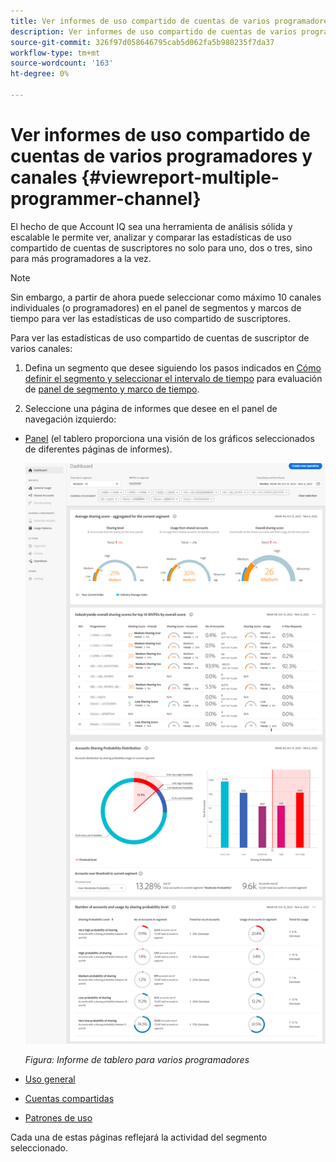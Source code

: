 ```yaml
---
title: Ver informes de uso compartido de cuentas de varios programadores y canales
description: Ver informes de uso compartido de cuentas de varios programadores y canales
source-git-commit: 326f97d058646795cab5d062fa5b980235f7da37
workflow-type: tm+mt
source-wordcount: '163'
ht-degree: 0%

---
```


# Ver informes de uso compartido de cuentas de varios programadores y canales {#viewreport-multiple-programmer-channel}

El hecho de que Account IQ sea una herramienta de análisis sólida y escalable le permite ver, analizar y comparar las estadísticas de uso compartido de cuentas de suscriptores no solo para uno, dos o tres, sino para más programadores a la vez.

>[!NOTE]
>
>Sin embargo, a partir de ahora puede seleccionar como máximo 10 canales individuales (o programadores) en el panel de segmentos y marcos de tiempo para ver las estadísticas de uso compartido de suscriptores.

Para ver las estadísticas de uso compartido de cuentas de suscriptor de varios canales:

1. Defina un segmento que desee siguiendo los pasos indicados en [Cómo definir el segmento y seleccionar el intervalo de tiempo](/help/AccountIQ/howto-select-segment-timeframe.md) para evaluación de [panel de segmento y marco de tiempo](/help/AccountIQ/segments-timeframe.md).

1. Seleccione una página de informes que desee en el panel de navegación izquierdo:

* [Panel](/help/AccountIQ/dashboard.md) (el tablero proporciona una visión de los gráficos seleccionados de diferentes páginas de informes).

   ![](assets/mult-prog-dashboard.png)

   *Figura: Informe de tablero para varios programadores*

* [Uso general](/help/AccountIQ/general-usage-reports.md)

* [Cuentas compartidas](/help/AccountIQ/shared-acc-reports.md)

* [Patrones de uso](/help/AccountIQ/usage-patterns.md)

Cada una de estas páginas reflejará la actividad del segmento seleccionado.
